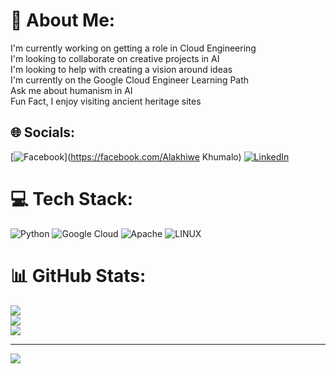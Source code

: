 # 💫 About Me:
I'm currently working on getting a role in Cloud Engineering <br>I'm looking to collaborate on creative projects in AI <br>I'm looking to help with creating a vision around ideas  <br>I'm currently on the Google Cloud Engineer Learning Path <br>Ask me about humanism in AI<br>Fun Fact, I enjoy visiting ancient heritage sites <br>


## 🌐 Socials:
[![Facebook](https://img.shields.io/badge/Facebook-%231877F2.svg?logo=Facebook&logoColor=white)](https://facebook.com/Alakhiwe Khumalo) [![LinkedIn](https://img.shields.io/badge/LinkedIn-%230077B5.svg?logo=linkedin&logoColor=white)](https://linkedin.com/in/https://www.linkedin.com/in/alakhiwe-khumalo-17645980/) 

# 💻 Tech Stack:
![Python](https://img.shields.io/badge/python-3670A0?style=for-the-badge&logo=python&logoColor=ffdd54) ![Google Cloud](https://img.shields.io/badge/GoogleCloud-%234285F4.svg?style=for-the-badge&logo=google-cloud&logoColor=white) ![Apache](https://img.shields.io/badge/apache-%23D42029.svg?style=for-the-badge&logo=apache&logoColor=white) ![LINUX](https://img.shields.io/badge/Linux-FCC624?style=for-the-badge&logo=linux&logoColor=black)
# 📊 GitHub Stats:
![](https://github-readme-stats.vercel.app/api?username=Alky28&theme=dark&hide_border=false&include_all_commits=false&count_private=false)<br/>
![](https://github-readme-streak-stats.herokuapp.com/?user=Alky28&theme=dark&hide_border=false)<br/>
![](https://github-readme-stats.vercel.app/api/top-langs/?username=Alky28&theme=dark&hide_border=false&include_all_commits=false&count_private=false&layout=compact)

---
[![](https://visitcount.itsvg.in/api?id=Alky28&icon=0&color=0)](https://visitcount.itsvg.in)

<!-- Proudly created with GPRM ( https://gprm.itsvg.in ) -->
